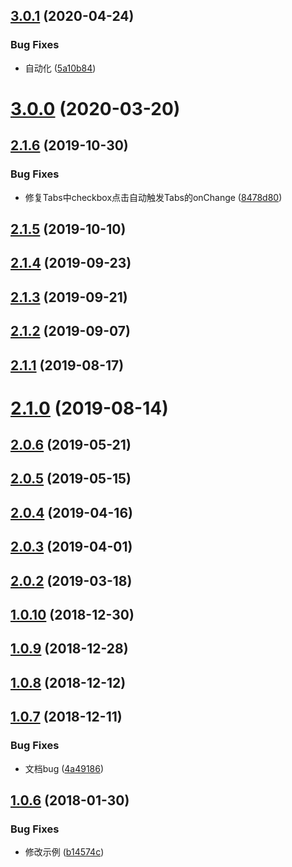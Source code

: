 ## [3.0.1](https://github.com/tinper-bee/bee-tabs/compare/v3.0.0...v3.0.1) (2020-04-24)


### Bug Fixes

* 自动化 ([5a10b84](https://github.com/tinper-bee/bee-tabs/commit/5a10b84441072e317c0217210abf4ec192c15067))



<a name="3.0.0"></a>
# [3.0.0](https://github.com/tinper-bee/bee-tabs/compare/v2.1.6...v3.0.0) (2020-03-20)



<a name="2.1.6"></a>
## [2.1.6](https://github.com/tinper-bee/bee-tabs/compare/v2.1.5...v2.1.6) (2019-10-30)


### Bug Fixes

* 修复Tabs中checkbox点击自动触发Tabs的onChange ([8478d80](https://github.com/tinper-bee/bee-tabs/commit/8478d80))



<a name="2.1.5"></a>
## [2.1.5](https://github.com/tinper-bee/bee-tabs/compare/v2.1.4...v2.1.5) (2019-10-10)



<a name="2.1.4"></a>
## [2.1.4](https://github.com/tinper-bee/bee-tabs/compare/v2.1.3...v2.1.4) (2019-09-23)



<a name="2.1.3"></a>
## [2.1.3](https://github.com/tinper-bee/bee-tabs/compare/v2.1.2...v2.1.3) (2019-09-21)



<a name="2.1.2"></a>
## [2.1.2](https://github.com/tinper-bee/bee-tabs/compare/v2.1.1...v2.1.2) (2019-09-07)



<a name="2.1.1"></a>
## [2.1.1](https://github.com/tinper-bee/bee-tabs/compare/v2.1.0...v2.1.1) (2019-08-17)



<a name="2.1.0"></a>
# [2.1.0](https://github.com/tinper-bee/bee-tabs/compare/v2.0.6...v2.1.0) (2019-08-14)



<a name="2.0.6"></a>
## [2.0.6](https://github.com/tinper-bee/bee-tabs/compare/v2.0.5...v2.0.6) (2019-05-21)



<a name="2.0.5"></a>
## [2.0.5](https://github.com/tinper-bee/bee-tabs/compare/v2.0.4...v2.0.5) (2019-05-15)



<a name="2.0.4"></a>
## [2.0.4](https://github.com/tinper-bee/bee-tabs/compare/v2.0.3...v2.0.4) (2019-04-16)



<a name="2.0.3"></a>
## [2.0.3](https://github.com/tinper-bee/bee-tabs/compare/v2.0.2...v2.0.3) (2019-04-01)



<a name="2.0.2"></a>
## [2.0.2](https://github.com/tinper-bee/bee-tabs/compare/v1.0.10...v2.0.2) (2019-03-18)



<a name="1.0.10"></a>
## [1.0.10](https://github.com/tinper-bee/bee-tabs/compare/v1.0.9...v1.0.10) (2018-12-30)



<a name="1.0.9"></a>
## [1.0.9](https://github.com/tinper-bee/bee-tabs/compare/v1.0.8...v1.0.9) (2018-12-28)



<a name="1.0.8"></a>
## [1.0.8](https://github.com/tinper-bee/bee-tabs/compare/v1.0.7...v1.0.8) (2018-12-12)



<a name="1.0.7"></a>
## [1.0.7](https://github.com/tinper-bee/bee-tabs/compare/v1.0.6...v1.0.7) (2018-12-11)


### Bug Fixes

* 文档bug ([4a49186](https://github.com/tinper-bee/bee-tabs/commit/4a49186))



<a name="1.0.6"></a>
## [1.0.6](https://github.com/tinper-bee/bee-tabs/compare/b14574c...v1.0.6) (2018-01-30)


### Bug Fixes

* 修改示例 ([b14574c](https://github.com/tinper-bee/bee-tabs/commit/b14574c))



